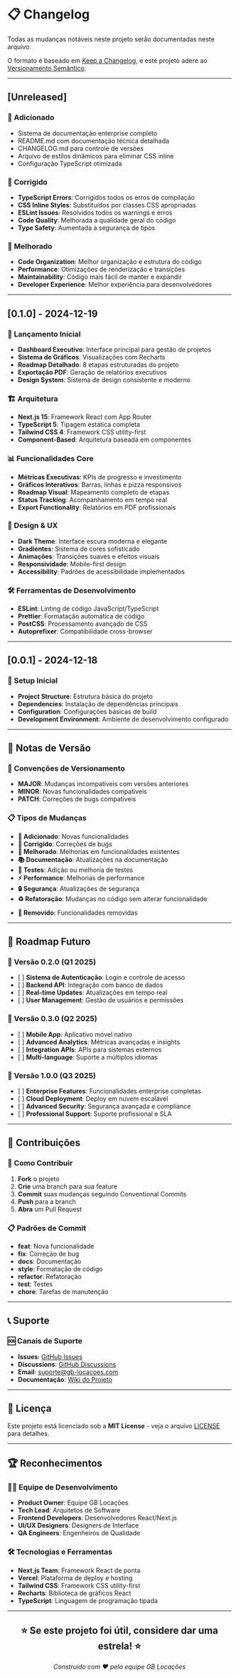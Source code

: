 # 📋 Changelog

Todas as mudanças notáveis neste projeto serão documentadas neste arquivo.

O formato é baseado em [Keep a Changelog](https://keepachangelog.com/pt-BR/1.0.0/), e este projeto
adere ao [Versionamento Semântico](https://semver.org/lang/pt-BR/).

---

## \[Unreleased]

### 🚀 Adicionado

- Sistema de documentação enterprise completo
- README.md com documentação técnica detalhada
- CHANGELOG.md para controle de versões
- Arquivo de estilos dinâmicos para eliminar CSS inline
- Configuração TypeScript otimizada

### 🔧 Corrigido

- **TypeScript Errors**: Corrigidos todos os erros de compilação
- **CSS Inline Styles**: Substituídos por classes CSS apropriadas
- **ESLint Issues**: Resolvidos todos os warnings e erros
- **Code Quality**: Melhorada a qualidade geral do código
- **Type Safety**: Aumentada a segurança de tipos

### 🎨 Melhorado

- **Code Organization**: Melhor organização e estrutura do código
- **Performance**: Otimizações de renderização e transições
- **Maintainability**: Código mais fácil de manter e expandir
- **Developer Experience**: Melhor experiência para desenvolvedores

---

## \[0.1.0] - 2024-12-19

### 🎉 Lançamento Inicial

- **Dashboard Executivo**: Interface principal para gestão de projetos
- **Sistema de Gráficos**: Visualizações com Recharts
- **Roadmap Detalhado**: 8 etapas estruturadas do projeto
- **Exportação PDF**: Geração de relatórios executivos
- **Design System**: Sistema de design consistente e moderno

### 🏗️ Arquitetura

- **Next.js 15**: Framework React com App Router
- **TypeScript 5**: Tipagem estática completa
- **Tailwind CSS 4**: Framework CSS utility-first
- **Component-Based**: Arquitetura baseada em componentes

### 📊 Funcionalidades Core

- **Métricas Executivas**: KPIs de progresso e investimento
- **Gráficos Interativos**: Barras, linhas e pizza responsivos
- **Roadmap Visual**: Mapeamento completo de etapas
- **Status Tracking**: Acompanhamento em tempo real
- **Export Functionality**: Relatórios em PDF profissionais

### 🎨 Design & UX

- **Dark Theme**: Interface escura moderna e elegante
- **Gradientes**: Sistema de cores sofisticado
- **Animações**: Transições suaves e efeitos visuais
- **Responsividade**: Mobile-first design
- **Accessibility**: Padrões de acessibilidade implementados

### 🛠️ Ferramentas de Desenvolvimento

- **ESLint**: Linting de código JavaScript/TypeScript
- **Prettier**: Formatação automática de código
- **PostCSS**: Processamento avançado de CSS
- **Autoprefixer**: Compatibilidade cross-browser

---

## \[0.0.1] - 2024-12-18

### 🔧 Setup Inicial

- **Project Structure**: Estrutura básica do projeto
- **Dependencies**: Instalação de dependências principais
- **Configuration**: Configurações básicas de build
- **Development Environment**: Ambiente de desenvolvimento configurado

---

## 📝 Notas de Versão

### 🔄 Convenções de Versionamento

- **MAJOR**: Mudanças incompatíveis com versões anteriores
- **MINOR**: Novas funcionalidades compatíveis
- **PATCH**: Correções de bugs compatíveis

### 📋 Tipos de Mudanças

- **🚀 Adicionado**: Novas funcionalidades
- **🔧 Corrigido**: Correções de bugs
- **🎨 Melhorado**: Melhorias em funcionalidades existentes
- **📚 Documentação**: Atualizações na documentação
- **🧪 Testes**: Adição ou melhoria de testes
- **⚡ Performance**: Melhorias de performance
- **🔒 Segurança**: Atualizações de segurança
- **♻️ Refatoração**: Mudanças no código sem alterar funcionalidade

* **🚫 Removido**: Funcionalidades removidas

---

## 🔮 Roadmap Futuro

### 🎯 Versão 0.2.0 (Q1 2025)

- \[ ] **Sistema de Autenticação**: Login e controle de acesso
- \[ ] **Backend API**: Integração com banco de dados
- \[ ] **Real-time Updates**: Atualizações em tempo real
- \[ ] **User Management**: Gestão de usuários e permissões

### 🚀 Versão 0.3.0 (Q2 2025)

- \[ ] **Mobile App**: Aplicativo móvel nativo
- \[ ] **Advanced Analytics**: Métricas avançadas e insights
- \[ ] **Integration APIs**: APIs para sistemas externos
- \[ ] **Multi-language**: Suporte a múltiplos idiomas

### 🌟 Versão 1.0.0 (Q3 2025)

- \[ ] **Enterprise Features**: Funcionalidades enterprise completas
- \[ ] **Cloud Deployment**: Deploy em nuvem escalável
- \[ ] **Advanced Security**: Segurança avançada e compliance
- \[ ] **Professional Support**: Suporte profissional e SLA

---

## 🤝 Contribuições

### 📝 Como Contribuir

1. **Fork** o projeto
2. **Crie** uma branch para sua feature
3. **Commit** suas mudanças seguindo Conventional Commits
4. **Push** para a branch
5. **Abra** um Pull Request

### 📋 Padrões de Commit

- **feat**: Nova funcionalidade
- **fix**: Correção de bug
- **docs**: Documentação
- **style**: Formatação de código
- **refactor**: Refatoração
- **test**: Testes
- **chore**: Tarefas de manutenção

---

## 📞 Suporte

### 🆘 Canais de Suporte

- **Issues**:
  [GitHub Issues](https://github.com/seu-usuario/dashboard-executivo-de-progresso/issues)
- **Discussions**:
  [GitHub Discussions](https://github.com/seu-usuario/dashboard-executivo-de-progresso/discussions)
- **Email**: suporte@gb-locacoes.com
- **Documentação**:
  [Wiki do Projeto](https://github.com/seu-usuario/dashboard-executivo-de-progresso/wiki)

---

## 📄 Licença

Este projeto está licenciado sob a **MIT License** - veja o arquivo [LICENSE](LICENSE) para
detalhes.

---

## 🏆 Reconhecimentos

### 👨‍💻 **Equipe de Desenvolvimento**

- **Product Owner**: Equipe GB Locações
- **Tech Lead**: Arquitetos de Software
- **Frontend Developers**: Desenvolvedores React/Next.js
- **UI/UX Designers**: Designers de Interface
- **QA Engineers**: Engenheiros de Qualidade

### 🛠️ **Tecnologias e Ferramentas**

- **Next.js Team**: Framework React de ponta
- **Vercel**: Plataforma de deploy e hosting
- **Tailwind CSS**: Framework CSS utility-first
- **Recharts**: Biblioteca de gráficos React
- **TypeScript**: Linguagem de programação tipada

---

<div align="center">

## ⭐ Se este projeto foi útil, considere dar uma estrela! ⭐

_Construído com ❤️ pela equipe GB Locações_

</div>
